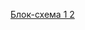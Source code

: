 [Блок-схема 1 2](https://user-images.githubusercontent.com/114359956/197402528-c3c37f1a-e52a-4f62-aa67-cfa9aa44b107.png)
